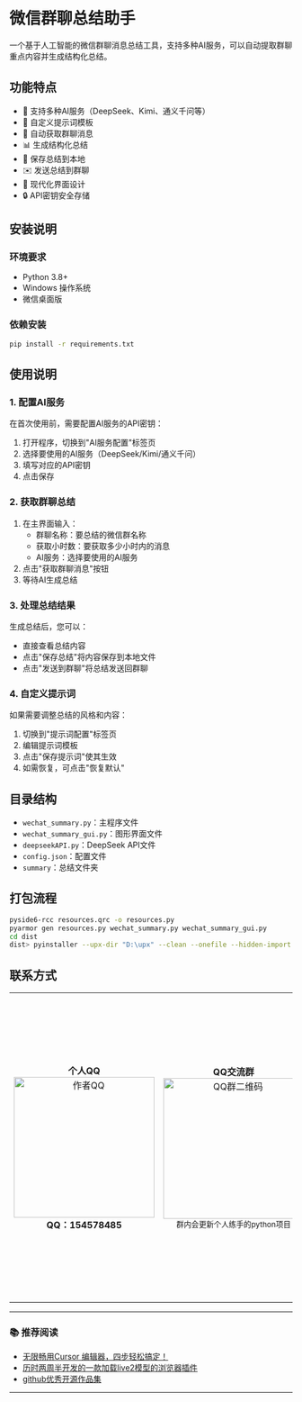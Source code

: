 # 微信群聊总结助手

一个基于人工智能的微信群聊消息总结工具，支持多种AI服务，可以自动提取群聊重点内容并生成结构化总结。

## 功能特点

- 🤖 支持多种AI服务（DeepSeek、Kimi、通义千问等）
- 📝 自定义提示词模板
- 💬 自动获取群聊消息
- 📊 生成结构化总结
- 💾 保存总结到本地
- ✉️ 发送总结到群聊
- 🎨 现代化界面设计
- 🔒 API密钥安全存储

## 安装说明

### 环境要求

- Python 3.8+
- Windows 操作系统
- 微信桌面版

### 依赖安装

```bash
pip install -r requirements.txt
```

## 使用说明

### 1. 配置AI服务

在首次使用前，需要配置AI服务的API密钥：

1. 打开程序，切换到"AI服务配置"标签页
2. 选择要使用的AI服务（DeepSeek/Kimi/通义千问）
3. 填写对应的API密钥
4. 点击保存

### 2. 获取群聊总结

1. 在主界面输入：
   - 群聊名称：要总结的微信群名称
   - 获取小时数：要获取多少小时内的消息
   - AI服务：选择要使用的AI服务
2. 点击"获取群聊消息"按钮
3. 等待AI生成总结

### 3. 处理总结结果

生成总结后，您可以：

- 直接查看总结内容
- 点击"保存总结"将内容保存到本地文件
- 点击"发送到群聊"将总结发送回群聊

### 4. 自定义提示词

如果需要调整总结的风格和内容：

1. 切换到"提示词配置"标签页
2. 编辑提示词模板
3. 点击"保存提示词"使其生效
4. 如需恢复，可点击"恢复默认"

## 目录结构

- `wechat_summary.py`：主程序文件
- `wechat_summary_gui.py`：图形界面文件
- `deepseekAPI.py`：DeepSeek API文件
- `config.json`：配置文件
- `summary`：总结文件夹

## 打包流程

```bash
pyside6-rcc resources.qrc -o resources.py
pyarmor gen resources.py wechat_summary.py wechat_summary_gui.py
cd dist
dist> pyinstaller --upx-dir "D:\upx" --clean --onefile --hidden-import openai --hidden-import PySide6.QtWidgets --hidden-import PySide6.QtCore --hidden-import PySide6.QtGui --hidden-import wxauto --hidden-import loguru --add-data "pyarmor_runtime_000000;." --add-data "resources.py;." --add-data "wechat_summary.py;." --name=wechat_summary --icon=wechat.ico --windowed --strip wechat_summary_gui.py
```

## 联系方式

<div align="center"><table><tbody><tr><td align="center"><b>个人QQ</b><br><img src="https://wmimg.com/i/1119/2025/02/67a96bb8d3ef6.jpg" width="250" alt="作者QQ"><br><b>QQ：154578485</b></td><td align="center"><b>QQ交流群</b><br><img src="https://wmimg.com/i/1119/2025/02/67a96bb8d6457.jpg" width="250" alt="QQ群二维码"><br><small>群内会更新个人练手的python项目</small></td><td align="center"><b>微信赞赏</b><br><img src="https://wmimg.com/i/1119/2024/09/66dd37a5ab6e8.jpg" width="500" alt="微信赞赏码"><br><small>要到饭咧？啊咧？啊咧？不给也没事~ 请随意打赏</small></td><td align="center"><b>支付宝赞赏</b><br><img src="https://wmimg.com/i/1119/2024/09/66dd3d6febd05.jpg" width="300" alt="支付宝赞赏码"><br><small>如果觉得有帮助,来包辣条犒劳一下吧~</small></td></tr></tbody></table></div>

---

### 📚 推荐阅读

-   [无限畅用Cursor 编辑器，四步轻松搞定！](https://www.allfather.top/archives/cursormian-fei-mi-ji-si-bu-jie-suo)
-   [历时两周半开发的一款加载live2模型的浏览器插件](https://www.allfather.top/archives/live2dkan-ban-niang)
-   [github优秀开源作品集](https://www.allfather.top/mol2d/)

---

